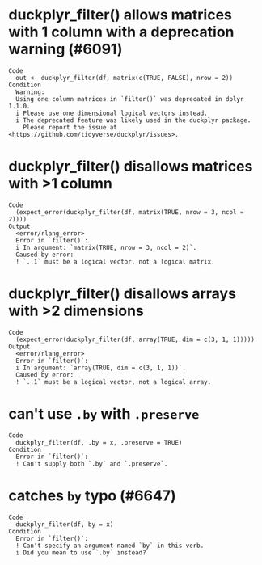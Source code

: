 # duckplyr_filter() allows matrices with 1 column with a deprecation warning (#6091)

    Code
      out <- duckplyr_filter(df, matrix(c(TRUE, FALSE), nrow = 2))
    Condition
      Warning:
      Using one column matrices in `filter()` was deprecated in dplyr 1.1.0.
      i Please use one dimensional logical vectors instead.
      i The deprecated feature was likely used in the duckplyr package.
        Please report the issue at <https://github.com/tidyverse/duckplyr/issues>.

# duckplyr_filter() disallows matrices with >1 column

    Code
      (expect_error(duckplyr_filter(df, matrix(TRUE, nrow = 3, ncol = 2))))
    Output
      <error/rlang_error>
      Error in `filter()`:
      i In argument: `matrix(TRUE, nrow = 3, ncol = 2)`.
      Caused by error:
      ! `..1` must be a logical vector, not a logical matrix.

# duckplyr_filter() disallows arrays with >2 dimensions

    Code
      (expect_error(duckplyr_filter(df, array(TRUE, dim = c(3, 1, 1)))))
    Output
      <error/rlang_error>
      Error in `filter()`:
      i In argument: `array(TRUE, dim = c(3, 1, 1))`.
      Caused by error:
      ! `..1` must be a logical vector, not a logical array.

# can't use `.by` with `.preserve`

    Code
      duckplyr_filter(df, .by = x, .preserve = TRUE)
    Condition
      Error in `filter()`:
      ! Can't supply both `.by` and `.preserve`.

# catches `by` typo (#6647)

    Code
      duckplyr_filter(df, by = x)
    Condition
      Error in `filter()`:
      ! Can't specify an argument named `by` in this verb.
      i Did you mean to use `.by` instead?

